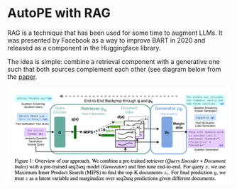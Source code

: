 # AutoPE with RAG

RAG is a technique that has been used for some time to augment LLMs. It was presented by Facebook as a way to improve BART in 2020 and released as a component in the Huggingface library.

The idea is simple: combine a retrieval component with a generative one such that both sources complement each other (see diagram below from the [paper](https://arxiv.org/abs/2005.11401).

![auto-pe-with-rag](./ape-with-rag.png)
